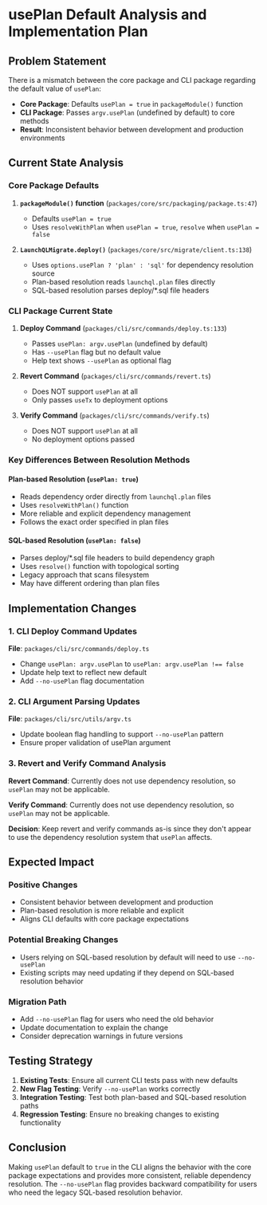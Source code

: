 # usePlan Default Analysis and Implementation Plan

## Problem Statement

There is a mismatch between the core package and CLI package regarding the default value of `usePlan`:

- **Core Package**: Defaults `usePlan = true` in `packageModule()` function
- **CLI Package**: Passes `argv.usePlan` (undefined by default) to core methods
- **Result**: Inconsistent behavior between development and production environments

## Current State Analysis

### Core Package Defaults

1. **`packageModule()` function** (`packages/core/src/packaging/package.ts:47`)
   - Defaults `usePlan = true`
   - Uses `resolveWithPlan` when `usePlan = true`, `resolve` when `usePlan = false`

2. **`LaunchQLMigrate.deploy()`** (`packages/core/src/migrate/client.ts:138`)
   - Uses `options.usePlan ? 'plan' : 'sql'` for dependency resolution source
   - Plan-based resolution reads `launchql.plan` files directly
   - SQL-based resolution parses deploy/*.sql file headers

### CLI Package Current State

1. **Deploy Command** (`packages/cli/src/commands/deploy.ts:133`)
   - Passes `usePlan: argv.usePlan` (undefined by default)
   - Has `--usePlan` flag but no default value
   - Help text shows `--usePlan` as optional flag

2. **Revert Command** (`packages/cli/src/commands/revert.ts`)
   - Does NOT support `usePlan` at all
   - Only passes `useTx` to deployment options

3. **Verify Command** (`packages/cli/src/commands/verify.ts`)
   - Does NOT support `usePlan` at all
   - No deployment options passed

### Key Differences Between Resolution Methods

#### Plan-based Resolution (`usePlan: true`)
- Reads dependency order directly from `launchql.plan` files
- Uses `resolveWithPlan()` function
- More reliable and explicit dependency management
- Follows the exact order specified in plan files

#### SQL-based Resolution (`usePlan: false`)
- Parses deploy/*.sql file headers to build dependency graph
- Uses `resolve()` function with topological sorting
- Legacy approach that scans filesystem
- May have different ordering than plan files

## Implementation Changes

### 1. CLI Deploy Command Updates

**File**: `packages/cli/src/commands/deploy.ts`

- Change `usePlan: argv.usePlan` to `usePlan: argv.usePlan !== false`
- Update help text to reflect new default
- Add `--no-usePlan` flag documentation

### 2. CLI Argument Parsing Updates

**File**: `packages/cli/src/utils/argv.ts`

- Update boolean flag handling to support `--no-usePlan` pattern
- Ensure proper validation of usePlan argument

### 3. Revert and Verify Command Analysis

**Revert Command**: Currently does not use dependency resolution, so `usePlan` may not be applicable.

**Verify Command**: Currently does not use dependency resolution, so `usePlan` may not be applicable.

**Decision**: Keep revert and verify commands as-is since they don't appear to use the dependency resolution system that `usePlan` affects.

## Expected Impact

### Positive Changes
- Consistent behavior between development and production
- Plan-based resolution is more reliable and explicit
- Aligns CLI defaults with core package expectations

### Potential Breaking Changes
- Users relying on SQL-based resolution by default will need to use `--no-usePlan`
- Existing scripts may need updating if they depend on SQL-based resolution behavior

### Migration Path
- Add `--no-usePlan` flag for users who need the old behavior
- Update documentation to explain the change
- Consider deprecation warnings in future versions

## Testing Strategy

1. **Existing Tests**: Ensure all current CLI tests pass with new defaults
2. **New Flag Testing**: Verify `--no-usePlan` works correctly
3. **Integration Testing**: Test both plan-based and SQL-based resolution paths
4. **Regression Testing**: Ensure no breaking changes to existing functionality

## Conclusion

Making `usePlan` default to `true` in the CLI aligns the behavior with the core package expectations and provides more consistent, reliable dependency resolution. The `--no-usePlan` flag provides backward compatibility for users who need the legacy SQL-based resolution behavior.
